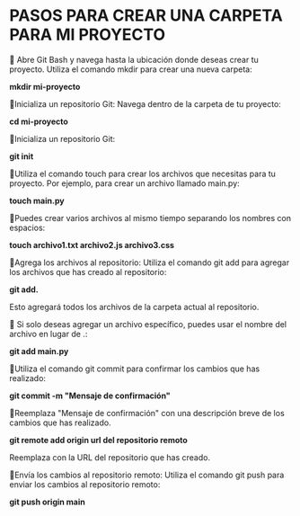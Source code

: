 # PASOS PARA CREAR UNA CARPETA PARA MI PROYECTO
📗 Abre Git Bash y navega hasta la ubicación donde deseas crear tu proyecto.
Utiliza el comando mkdir para crear una nueva carpeta:


**mkdir mi-proyecto**

📗Inicializa un repositorio Git:
Navega dentro de la carpeta de tu proyecto:


**cd mi-proyecto**

📗Inicializa un repositorio Git:

**git init**



📗Utiliza el comando touch para crear los archivos que necesitas para tu proyecto. Por ejemplo, para crear un archivo llamado main.py:


**touch main.py**

📗Puedes crear varios archivos al mismo tiempo separando los nombres con espacios:


**touch archivo1.txt archivo2.js archivo3.css**

📗Agrega los archivos al repositorio:
Utiliza el comando git add para agregar los archivos que has creado al repositorio:


**git add.**

Esto agregará todos los archivos de la carpeta actual al repositorio.

📗 Si solo deseas agregar un archivo específico, puedes usar el nombre del archivo en lugar de .:


**git add main.py**


📗Utiliza el comando git commit para confirmar los cambios que has realizado:


**git commit -m "Mensaje de confirmación"**

📗Reemplaza "Mensaje de confirmación" con una descripción breve de los cambios que has realizado.


**git remote add origin url del repositorio remoto**

Reemplaza <url del repositorio remoto> con la URL del repositorio que has creado.

📗Envía los cambios al repositorio remoto:
Utiliza el comando git push para enviar los cambios al repositorio remoto:

**git push origin main**